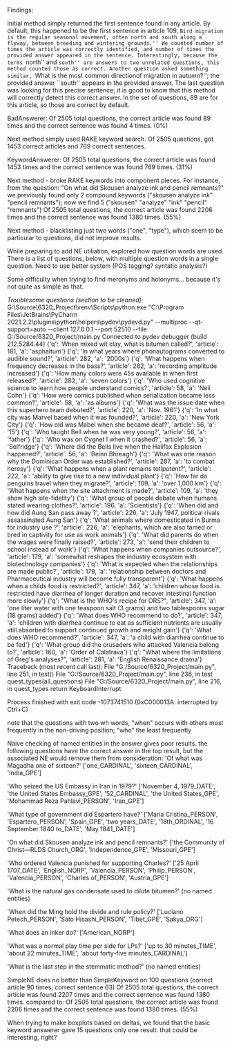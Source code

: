 Findings:

Initial method simply returned the first sentence found in any article. By default, this happened to be the first sentence in article 109, ``Bird migration is the regular seasonal movement, often north and south along a flyway, between breeding and wintering grounds.'' We counted number of times the article was correctly identified, and number of times the provided answer appeared in the sentence. Interestingly, because the terms ``north'' and ``south'' are answers to two unrelated questions, this method counted those as correct. Another question asked something similar, ``What is the most common directionof migration in autumn?''; the provided answer ``south'' appears in the provided answer. The last question was looking for this precise sentence; it is good to know that this method will correctly detect this correct answer. In the set of questions, 89 are for this article, so those are correct by default.

BadAnswerer: Of 2505 total questions, the correct article was found 89 times and the correct sentence was found 4 times. (0%)

Next method simply used RAKE keyword search. Of 2505 questions, got 1453 correct articles and 769 correct sentences.

KeywordAnswerer: Of 2505 total questions, the correct article was found 1453 times and the correct sentence was found 769 times. (31%)

Next method - broke RAKE keywords into component pieces. For instance, from the question: "On what did Skousen analyze ink and pencil remnants?" we previously found only 2 compound keywords ("skousen analyze ink" "pencil remnants"); now we find 5 ("skousen" "analyze" "ink" "pencil" "remnants")
Of 2505 total questions, the correct article was found 2206 times and the correct sentence was found 1380 times. (55%)

Next method - blacklisting just two words ("one", "type"), which seem to be particular to questions, did not improve results.

While preparing to add NE utiliation, explored how question words are used. There is a list of questions, below, with multiple question words in a single question. Need to use better system (POS tagging? syntatic analysis?)

Some difficulty when trying to find meronyms and holonyms... because it's not quite as simple as that.


*Troublesome questions (section to be cleaned):*
G:\Source\6320_Project\venv\Scripts\python.exe "C:\Program Files\JetBrains\PyCharm 2021.2.2\plugins\python\helpers\pydev\pydevd.py" --multiproc --qt-support=auto --client 127.0.0.1 --port 52510 --file G:/Source/6320_Project/main.py
Connected to pydev debugger (build 212.5284.44)
{'q': 'When mixed wit clay, what is bitumen called?', 'article': 181, 'a': 'asphaltum'}
{'q': 'In what years where phonautograms converted to audible sound?', 'article': 282, 'a': '2000s'}
{'q': 'What happens when frequency decreases in the bass?', 'article': 282, 'a': 'recording amplitude increased'}
{'q': 'How many colors were 45s available in when first released?', 'article': 282, 'a': 'seven colors'}
{'q': 'Who used cognitive science to learn how people understand comics?', 'article': 58, 'a': 'Neil Cohn'}
{'q': 'How were comics published when serialization became less common?', 'article': 58, 'a': 'as albums'}
{'q': 'What was the issue date when this superhero team debuted?', 'article': 220, 'a': 'Nov. 1961'}
{'q': 'In what city was Marvel based when it was founded?', 'article': 220, 'a': 'New York City'}
{'q': 'How old was Mabel when she became deaf?', 'article': 56, 'a': '15'}
{'q': 'Who taught Bell when he was very young?', 'article': 56, 'a': 'father'}
{'q': 'Who was on Cygnet I when it crashed?', 'article': 56, 'a': 'Selfridge'}
{'q': 'Where did the Bells live when the Halifax Explosion happened?', 'article': 56, 'a': 'Beinn Bhreagh'}
{'q': 'What was one reason why the Dominican Order was established?', 'article': 287, 'a': 'to combat heresy'}
{'q': 'What happens when a plant remains totipotent?', 'article': 222, 'a': 'ability to give rise to a new individual plant'}
{'q': 'How far do penguins travel when they migrate?', 'article': 109, 'a': 'over 1,000 km'}
{'q': 'What happens when the site attachment is made?', 'article': 109, 'a': 'they show high site-fidelity'}
{'q': 'What group of people debate when humans stated wearing clothes?', 'article': 196, 'a': 'Scientists'}
{'q': 'When did and how did Aung San pass away ?', 'article': 226, 'a': 'July 1947, political rivals assassinated Aung San'}
{'q': 'What animals where domesticated in Burma for industry use ?', 'article': 226, 'a': 'elephants, which are also tamed or bred in captivity for use as work animals'}
{'q': 'What did parents do when the wages were finally raised?', 'article': 273, 'a': 'send their children to school instead of work'}
{'q': 'What happens when companies outsource?', 'article': 179, 'a': 'somewhat reshapes the industry ecosystem with biotechnology companies'}
{'q': 'What is expected when the relationships are made public?', 'article': 179, 'a': 'relationship between doctors and Pharmaceutical industry will become fully transparent'}
{'q': 'What happens when a childs food is restricted?', 'article': 347, 'a': 'children whose food is restricted have diarrhea of longer duration and recover intestinal function more slowly'}
{'q': "What is the WHO's recipe for ORS?", 'article': 347, 'a': 'one liter water with one teaspoon salt (3 grams) and two tablespoons sugar (18 grams) added'}
{'q': 'What does WHO recommend to do?', 'article': 347, 'a': 'children with diarrhea continue to eat as sufficient nutrients are usually still absorbed to support continued growth and weight gain'}
{'q': 'What does WHO recommend?', 'article': 347, 'a': 'a child with diarrhea continue to be fed'}
{'q': 'What group did the crusaders who attacked Valencia belong to?', 'article': 160, 'a': 'Order of Calatrava'}
{'q': "What where the limitations of Greg's analyses?", 'article': 281, 'a': 'English Renaissance drama'}
Traceback (most recent call last):
  File "G:/Source/6320_Project/main.py", line 251, in <module>
    test()
  File "G:/Source/6320_Project/main.py", line 236, in test
    quest_types(all_questions)
  File "G:/Source/6320_Project/main.py", line 216, in quest_types
    return
KeyboardInterrupt

Process finished with exit code -1073741510 (0xC000013A: interrupted by Ctrl+C)


note that the questions with two wh words, "when" occurs with others most frequently in the non-driving position; "who" the least frequently


Naive checking of named entities in the answer gives poor results. the following questions have the correct answer in the top result, but the associated NE would remove them from consideration:
'Of what was Magadha one of sixteen?'
['one_CARDINAL', 'sixteen_CARDINAL', 'India_GPE']

'Who seized the US Embassy in Iran in 1979?'
['November 4, 1979_DATE', 'the United States Embassy_GPE', '52_CARDINAL', 'the United States_GPE', 'Mohammad Reza Pahlavi_PERSON', 'Iran_GPE']

'What type of government did Espartero have?'
['Maria Cristina_PERSON', 'Espartero_PERSON', 'Spain_GPE', 'two years_DATE', '18th_ORDINAL', '16 September 1840 to_DATE', 'May 1841_DATE']

'On what did Skousen analyze ink and pencil remnants?'
['the Community of Christ—RLDS Church_ORG', 'Independence_GPE', 'Missouri_GPE']

'Who ordered Valencia punished for supporting Charles?'
['25 April 1707_DATE', 'English_NORP', 'Valencia_PERSON', 'Philip_PERSON', 'Valencia_PERSON', 'Charles of_PERSON', 'Austria_GPE']

'What is the natural gas condensate used to dilute bitumen?'
(no named entities)

'When did the Ming hold the divide and rule policy?'
['Luciano Petech_PERSON', 'Sato Hisashi_PERSON', 'Tibet_GPE', 'Sakya_ORG']

'What does an inker do?'
['American_NORP']

'What was a normal play time per side for LPs?'
['up to 30 minutes_TIME', 'about 22 minutes_TIME', 'about forty-five minutes_CARDINAL']

'What is the last step in the stemmatic method?'
(no named entities)


SimpleNE does no better than SimpleKeyword on 100 questions (correct article 90 times; correct sentence 63)
Of 2505 total questions, the correct article was found 2207 times and the correct sentence was found 1380 times.
compared to:
Of 2505 total questions, the correct article was found 2206 times and the correct sentence was found 1380 times. (55%)

When trying to make boxplots based on deltas, we found that the basic keyword answerer gave 15 questions only one result. that could be interesting, right? 